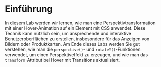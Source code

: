 # Einführung

In diesem Lab werden wir lernen, wie man eine Perspektivtransformation mit einer Hover-Animation auf ein Element mit CSS anwendet. Diese Technik kann nützlich sein, um ansprechende und interaktive Benutzeroberflächen zu erstellen, insbesondere für das Anzeigen von Bildern oder Produktkarten. Am Ende dieses Labs werden Sie gut verstehen, wie man die `perspective()`- und `rotateY()`-Funktionen verwendet, um einen Perspektiveffekt zu erzeugen, und wie man das `transform`-Attribut bei Hover mit Transitions aktualisiert.
